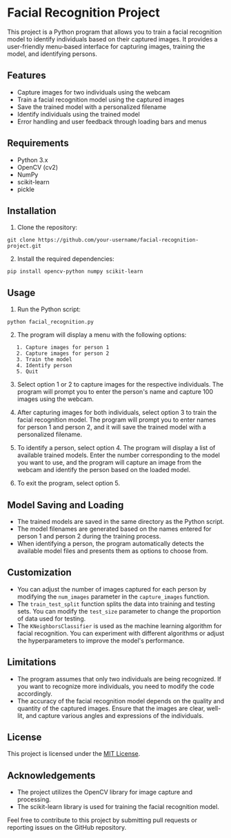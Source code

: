 # Facial Recognition Project

This project is a Python program that allows you to train a facial recognition model to identify individuals based on their captured images. It provides a user-friendly menu-based interface for capturing images, training the model, and identifying persons.

## Features

- Capture images for two individuals using the webcam
- Train a facial recognition model using the captured images
- Save the trained model with a personalized filename
- Identify individuals using the trained model
- Error handling and user feedback through loading bars and menus

## Requirements

- Python 3.x
- OpenCV (cv2)
- NumPy
- scikit-learn
- pickle

## Installation

1. Clone the repository:

```
git clone https://github.com/your-username/facial-recognition-project.git
```

2. Install the required dependencies:

```
pip install opencv-python numpy scikit-learn
```

## Usage

1. Run the Python script:

```
python facial_recognition.py
```

2. The program will display a menu with the following options:
```
   1. Capture images for person 1
   2. Capture images for person 2
   3. Train the model
   4. Identify person
   5. Quit
```
3. Select option 1 or 2 to capture images for the respective individuals. The program will prompt you to enter the person's name and capture 100 images using the webcam.

4. After capturing images for both individuals, select option 3 to train the facial recognition model. The program will prompt you to enter names for person 1 and person 2, and it will save the trained model with a personalized filename.

5. To identify a person, select option 4. The program will display a list of available trained models. Enter the number corresponding to the model you want to use, and the program will capture an image from the webcam and identify the person based on the loaded model.

6. To exit the program, select option 5.

## Model Saving and Loading

- The trained models are saved in the same directory as the Python script.
- The model filenames are generated based on the names entered for person 1 and person 2 during the training process.
- When identifying a person, the program automatically detects the available model files and presents them as options to choose from.

## Customization

- You can adjust the number of images captured for each person by modifying the `num_images` parameter in the `capture_images` function.
- The `train_test_split` function splits the data into training and testing sets. You can modify the `test_size` parameter to change the proportion of data used for testing.
- The `KNeighborsClassifier` is used as the machine learning algorithm for facial recognition. You can experiment with different algorithms or adjust the hyperparameters to improve the model's performance.

## Limitations

- The program assumes that only two individuals are being recognized. If you want to recognize more individuals, you need to modify the code accordingly.
- The accuracy of the facial recognition model depends on the quality and quantity of the captured images. Ensure that the images are clear, well-lit, and capture various angles and expressions of the individuals.

## License

This project is licensed under the [MIT License](LICENSE).

## Acknowledgements

- The project utilizes the OpenCV library for image capture and processing.
- The scikit-learn library is used for training the facial recognition model.

Feel free to contribute to this project by submitting pull requests or reporting issues on the GitHub repository.
